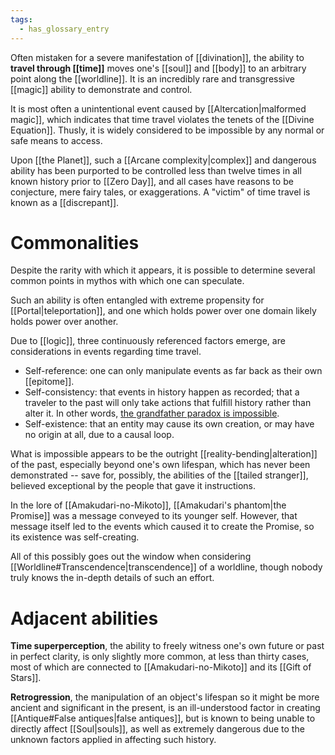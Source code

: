 ```yaml
---
tags:
  - has_glossary_entry
---
```


Often mistaken for a severe manifestation of [[divination]], the ability to **travel through [[time]]** moves one's [[soul]] and [[body]] to an arbitrary point along the [[worldline]]. It is an incredibly rare and transgressive [[magic]] ability to demonstrate and control. 

It is most often a unintentional event caused by [[Altercation|malformed magic]], which indicates that time travel violates the tenets of the [[Divine Equation]]. Thusly, it is widely considered to be impossible by any normal or safe means to access.

Upon [[the Planet]], such a [[Arcane complexity|complex]] and dangerous ability has been purported to be controlled less than twelve times in all known history prior to [[Zero Day]], and all cases have reasons to be conjecture, mere fairy tales, or exaggerations. A "victim" of time travel is known as a [[discrepant]]. 

# Commonalities
Despite the rarity with which it appears, it is possible to determine several common points in mythos with which one can speculate.

Such an ability is often entangled with extreme propensity for [[Portal|teleportation]], and one which holds power over one domain likely holds power over another.

Due to [[logic]], three continuously referenced factors emerge, are considerations in events regarding time travel.
- Self-reference: one can only manipulate events as far back as their own [[epitome]].
- Self-consistency: that events in history happen as recorded; that a traveler to the past will only take actions that fulfill history rather than alter it. In other words, [the grandfather paradox is impossible](https://en.wikipedia.org/wiki/Novikov_self-consistency_principle). 
- Self-existence: that an entity may cause its own creation, or may have no origin at all, due to a causal loop.

What is impossible appears to be the outright [[reality-bending|alteration]] of the past, especially beyond one's own lifespan, which has never been demonstrated -- save for, possibly, the abilities of the [[tailed stranger]], believed exceptional by the people that gave it instructions.

In the lore of [[Amakudari-no-Mikoto]], [[Amakudari's phantom|the Promise]] was a message conveyed to its younger self. However, that message itself led to the events which caused it to create the Promise, so its existence was self-creating.

All of this possibly goes out the window when considering [[Worldline#Transcendence|transcendence]] of a worldline, though nobody truly knows the in-depth details of such an effort.

# Adjacent abilities
**Time superperception**, the ability to freely witness one's own future or past in perfect clarity, is only slightly more common, at less than thirty cases, most of which are connected to [[Amakudari-no-Mikoto]] and its [[Gift of Stars]].

**Retrogression**, the manipulation of an object's lifespan so it might be more ancient and significant in the present, is an ill-understood factor in creating [[Antique#False antiques|false antiques]], but is known to being unable to directly affect [[Soul|souls]], as well as extremely dangerous due to the unknown factors applied in affecting such history.